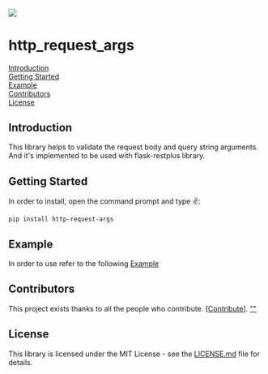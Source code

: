 <h6 align="left">
    <img src="https://cdnquakingaspen.s3.eu-central-1.amazonaws.com/quaking+aspen+logo+teal+full-02.png"  />
</h6>

# http_request_args
[Introduction](#Introduction)\
[Getting Started](#Started)\
[Example](#Example)\
[Contributors](#Contributors)\
[License](#License)
<h2 id="Introduction">Introduction</h2>
This library helps to validate the request body and query string arguments. And it's implemented to be used with flask-restplus library.
 
<h2 id="Started">Getting Started</h2>
In order to install, open the command prompt and type ✌️:

```
pip install http-request-args
```


<h2 id="Example">Example</h2>

In order to use refer to the following [Example](https://github.com/Quakingaspen-codehub/http-request-args/blob/master/example/test.ipynb)

<h2 id="">Contributors</h2>

This project exists thanks to all the people who contribute. [[Contribute](CONTRIBUTING.md)].
<a href="https://github.com/Quakingaspen-codehub/http-request-args/graphs/contributors">
""
</a>

<h2 id="License">License</h2>

This library is licensed under the MIT License - see the [LICENSE.md](LICENSE) file for details.
 


